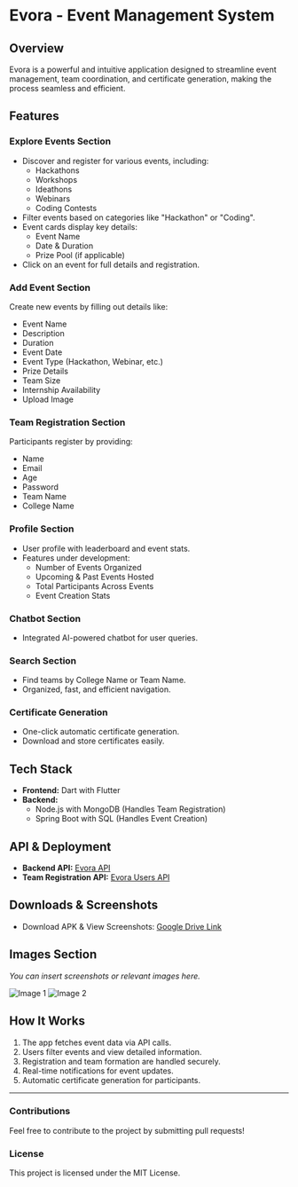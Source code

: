 # Evora - Event Management System

## Overview
Evora is a powerful and intuitive application designed to streamline event management, team coordination, and certificate generation, making the process seamless and efficient.

## Features
### Explore Events Section
- Discover and register for various events, including:
  - Hackathons
  - Workshops
  - Ideathons
  - Webinars
  - Coding Contests
- Filter events based on categories like "Hackathon" or "Coding".
- Event cards display key details:
  - Event Name
  - Date & Duration
  - Prize Pool (if applicable)
- Click on an event for full details and registration.

### Add Event Section
Create new events by filling out details like:
- Event Name
- Description
- Duration
- Event Date
- Event Type (Hackathon, Webinar, etc.)
- Prize Details
- Team Size
- Internship Availability
- Upload Image

### Team Registration Section
Participants register by providing:
- Name
- Email
- Age
- Password
- Team Name
- College Name

### Profile Section
- User profile with leaderboard and event stats.
- Features under development:
  - Number of Events Organized
  - Upcoming & Past Events Hosted
  - Total Participants Across Events
  - Event Creation Stats

### Chatbot Section
- Integrated AI-powered chatbot for user queries.

### Search Section
- Find teams by College Name or Team Name.
- Organized, fast, and efficient navigation.

### Certificate Generation
- One-click automatic certificate generation.
- Download and store certificates easily.

## Tech Stack
- **Frontend:** Dart with Flutter
- **Backend:**
  - Node.js with MongoDB (Handles Team Registration)
  - Spring Boot with SQL (Handles Event Creation)

## API & Deployment
- **Backend API:** [Evora API](https://powerful-art-production.up.railway.app/events)
- **Team Registration API:** [Evora Users API](https://evora-production.up.railway.app/api/users)

## Downloads & Screenshots
- Download APK & View Screenshots: [Google Drive Link](https://drive.google.com/drive/folders/1m2hXJb5Jzd3-cUC-HBO5paB4kGhm3X5i?usp=sharing)

## Images Section
_You can insert screenshots or relevant images here._

![Image 1](path/to/image1.png)
![Image 2](path/to/image2.png)

## How It Works
1. The app fetches event data via API calls.
2. Users filter events and view detailed information.
3. Registration and team formation are handled securely.
4. Real-time notifications for event updates.
5. Automatic certificate generation for participants.

---

### Contributions
Feel free to contribute to the project by submitting pull requests!

### License
This project is licensed under the MIT License.
